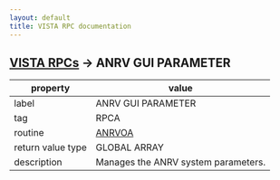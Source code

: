 ```yaml
---
layout: default
title: VISTA RPC documentation
---
```




## [VISTA RPCs](TableOfContent.md) &#8594; ANRV GUI PARAMETER 

 property | value 
--- | --- 
 label | ANRV GUI PARAMETER
 tag | RPCA
 routine | [ANRVOA](http://code.osehra.org/dox/Routine_ANRVOA_source.html)
 return value type | GLOBAL ARRAY
 description | Manages the ANRV system parameters.